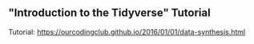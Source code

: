 ## "Introduction to the Tidyverse" Tutorial

Tutorial: https://ourcodingclub.github.io/2016/01/01/data-synthesis.html
